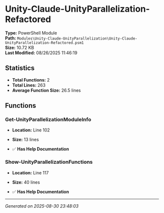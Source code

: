 # Unity-Claude-UnityParallelization-Refactored

**Type:** PowerShell Module  
**Path:** `Modules\Unity-Claude-UnityParallelization\Unity-Claude-UnityParallelization-Refactored.psm1`  
**Size:** 10.72 KB  
**Last Modified:** 08/26/2025 11:46:19  

## Statistics

- **Total Functions:** 2
- **Total Lines:** 263
- **Average Function Size:** 26.5 lines

## Functions


### Get-UnityParallelizationModuleInfo

- **Location:** Line 102
- **Size:** 13 lines

- ✅ **Has Help Documentation** 
### Show-UnityParallelizationFunctions

- **Location:** Line 117
- **Size:** 40 lines

- ✅ **Has Help Documentation**

---
*Generated on 2025-08-30 23:48:03*
